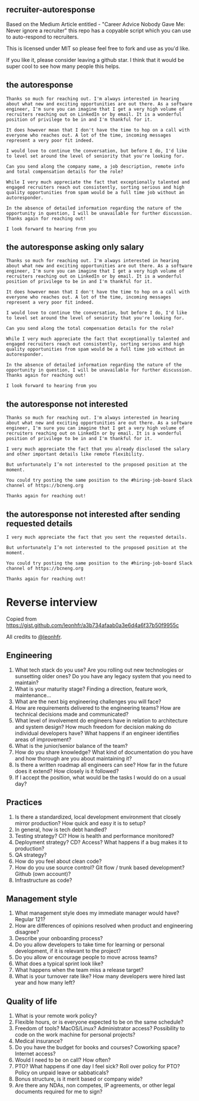 ## recruiter-autoresponse
Based on the Medium Article entitled - "Career Advice Nobody Gave Me: Never ignore a recruiter" this repo has a copyable script which you can use to auto-respond to recruiters.

This is licensed under MIT so please feel free to fork and use as you'd like. 

If you like it, please consider leaving a github star.  I think that it would be super cool to see how many people this helps.

## the autoresponse

```
Thanks so much for reaching out. I'm always interested in hearing about what new and exciting opportunities are out there. As a software engineer, I'm sure you can imagine that I get a very high volume of recruiters reaching out on LinkedIn or by email. It is a wonderful position of privilege to be in and I'm thankful for it.

It does however mean that I don't have the time to hop on a call with everyone who reaches out. A lot of the time, incoming messages represent a very poor fit indeed.

I would love to continue the conversation, but before I do, I'd like to level set around the level of seniority that you're looking for. 

Can you send along the company name, a job description, remote info and total compensation details for the role? 

While I very much appreciate the fact that exceptionally talented and engaged recruiters reach out consistently, sorting serious and high quality opportunities from spam would be a full time job without an autoresponder.

In the absence of detailed information regarding the nature of the opportunity in question, I will be unavailable for further discussion.
Thanks again for reaching out!
 
I look forward to hearing from you
```


## the autoresponse asking only salary

```
Thanks so much for reaching out. I'm always interested in hearing about what new and exciting opportunities are out there. As a software engineer, I'm sure you can imagine that I get a very high volume of recruiters reaching out on LinkedIn or by email. It is a wonderful position of privilege to be in and I'm thankful for it.

It does however mean that I don't have the time to hop on a call with everyone who reaches out. A lot of the time, incoming messages represent a very poor fit indeed.

I would love to continue the conversation, but before I do, I'd like to level set around the level of seniority that you're looking for. 

Can you send along the total compensation details for the role? 

While I very much appreciate the fact that exceptionally talented and engaged recruiters reach out consistently, sorting serious and high quality opportunities from spam would be a full time job without an autoresponder.

In the absence of detailed information regarding the nature of the opportunity in question, I will be unavailable for further discussion.
Thanks again for reaching out!
 
I look forward to hearing from you
```


## the autoresponse not interested

```
Thanks so much for reaching out. I'm always interested in hearing about what new and exciting opportunities are out there. As a software engineer, I'm sure you can imagine that I get a very high volume of recruiters reaching out on LinkedIn or by email. It is a wonderful position of privilege to be in and I'm thankful for it.

I very much appreciate the fact that you already disclosed the salary and other important details like remote flexibility.

But unfortunately I’m not interested to the proposed position at the moment.

You could try posting the same position to the #hiring-job-board Slack channel of https://bcneng.org

Thanks again for reaching out!
```

## the autoresponse not interested after sending requested details

```
I very much appreciate the fact that you sent the requested details.

But unfortunately I’m not interested to the proposed position at the moment.

You could try posting the same position to the #hiring-job-board Slack channel of https://bcneng.org

Thanks again for reaching out!
```

# Reverse interview

Copied from https://gist.github.com/leonhfr/a3b734afaab0a3e6d4a6f37b50f9955c

All credits to [@leonhfr](https://github.com/leonhfr).

## Engineering

1. What tech stack do you use? Are you rolling out new technologies or sunsetting older ones? Do you have any legacy system that you need to maintain?
2. What is your maturity stage? Finding a direction, feature work, maintenance...
3. What are the next big engineering challenges you will face?
4. How are requirements delivered to the engineering teams? How are technical decisions made and communicated?
5. What level of involvement do engineers have in relation to architecture and system design? How much freedom for decision making do individual developers have? What happens if an engineer identifies areas of improvement?
6. What is the junior/senior balance of the team?
7. How do you share knowledge? What kind of documentation do you have and how thorough are you about maintaining it?
8. Is there a written roadmap all engineers can see? How far in the future does it extend? How closely is it followed?
10. If I accept the position, what would be the tasks I would do on a usual day?

## Practices

1. Is there a standardized, local development environment that closely mirror production? How quick and easy it is to setup?
2. In general, how is tech debt handled?
3. Testing strategy? CI? How is health and performance monitored?
4. Deployment strategy? CD? Access? What happens if a bug makes it to production?
5. QA strategy?
6. How do you feel about clean code?
7. How do you use source control? Git flow / trunk based development? Github (own account)?
8. Infrastructure as code?

## Management style

1. What management style does my immediate manager would have? Regular 121?
2. How are differences of opinions resolved when product and engineering disagree?
3. Describe your onboarding process?
4. Do you allow developers to take time for learning or personal development, if it is relevant to the project?
5. Do you allow or encourage people to move across teams?
6. What does a typical sprint look like?
7. What happens when the team miss a release target?
8. What is your turnover rate like? How many developers were hired last year and how many left?

## Quality of life

1. What is your remote work policy?
2. Flexible hours, or is everyone expected to be on the same schedule?
3. Freedom of tools? MacOS/Linux? Administrator access? Possibility to code on the work machine for personal projects?
4. Medical insurance?
5. Do you have the budget for books and courses? Coworking space? Internet access?
6. Would I need to be on call? How often?
7. PTO? What happens if one day I feel sick? Roll over policy for PTO? Policy on unpaid leave or sabbaticals?
8. Bonus structure, is it merit based or company wide?
9. Are there any NDAs, non competes, IP agreements, or other legal documents required for me to sign?
